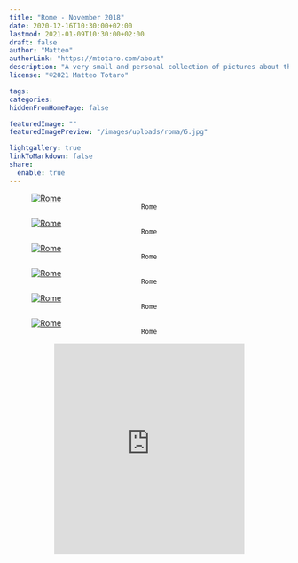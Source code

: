 ```yaml
---
title: "Rome - November 2018"
date: 2020-12-16T10:30:00+02:00
lastmod: 2021-01-09T10:30:00+02:00
draft: false
author: "Matteo"
authorLink: "https://mtotaro.com/about"
description: "A very small and personal collection of pictures about this magical city"
license: "©2021 Matteo Totaro"

tags:
categories:
hiddenFromHomePage: false

featuredImage: ""
featuredImagePreview: "/images/uploads/roma/6.jpg"

lightgallery: true
linkToMarkdown: false
share:
  enable: true
---
```


 <div class="container-fluid">
     <div class="ratio-box fade-box">
        <figure>
            <a class="lightgallery" 
               href=/images/uploads/roma/1HD.jpg
               title="Rome"
               data-thumbnail=/images/uploads/roma/1.jpg              
               data-sub-html="Rome"> <!--- in order to show on pinterest my images, src must be linked to images, no javascript or processing (svg) involved-->
                   <img class="lazyload blur-up"
                        src=/images/uploads/roma/1.jpg
                        data-src=/images/uploads/roma/1HD.jpg
                        data-sizes=auto
                        alt="Rome"></a>
              <figcaption class=image-caption style="text-align:center">
                <code>Rome</code>
              </figcaption>
         </figure>
        <figure>
            <a class="lightgallery" 
               href=/images/uploads/roma/2HD.jpg
               title="Rome"
               data-thumbnail=/images/uploads/roma/2.jpg              
               data-sub-html="Rome">
                   <img class="lazyload blur-up"
                        data-src=/images/uploads/roma/2HD.jpg
                        data-sizes=auto
                        alt="Rome"></a>
              <figcaption class=image-caption style="text-align:center">
                <code>Rome</code>
              </figcaption>
         </figure>
        <figure>
            <a class="lightgallery" 
               href=/images/uploads/roma/3HD.jpg
               title="Rome"
               data-thumbnail=/images/uploads/roma/3.jpg              
               data-sub-html="Rome">
                   <img class="lazyload blur-up"
                        src=/svg/loading/normal.svg
                        data-src=/images/uploads/roma/3HD.jpg
                        data-sizes=auto
                        alt="Rome"></a>
              <figcaption class=image-caption style="text-align:center">
                <code>Rome</code>
              </figcaption>
         </figure>
        <figure>
            <a class="lightgallery" 
               href=/images/uploads/roma/4HD.jpg
               title="Rome"
               data-thumbnail=/images/uploads/roma/4.jpg              
               data-sub-html="Rome">
                   <img class="lazyload blur-up"
                        src=/svg/loading/normal.svg
                        data-src=/images/uploads/roma/4HD.jpg
                        data-sizes=auto
                        alt="Rome"></a>
              <figcaption class=image-caption style="text-align:center">
                <code>Rome</code>
              </figcaption>
         </figure>
        <figure>
            <a class="lightgallery" 
               href=/images/uploads/roma/5HD.jpg
               title="Rome"
               data-thumbnail=/images/uploads/roma/5.jpg              
               data-sub-html="Rome">
                   <img class="lazyload blur-up"
                        src=/svg/loading/normal.svg
                        data-src=/images/uploads/roma/5HD.jpg
                        data-sizes=auto
                        alt="Rome"></a>
              <figcaption class=image-caption style="text-align:center">
                <code>Rome</code>
              </figcaption>
         </figure>
        <figure>
            <a class="lightgallery" 
               href=/images/uploads/roma/6HD.jpg
               title="Rome"
               data-thumbnail=/images/uploads/roma/6.jpg              
               data-sub-html="Rome">
                   <img class="lazyload blur-up"
                        src=/svg/loading/normal.svg
                        data-src=/images/uploads/roma/6HD.jpg
                        data-sizes=auto
                        alt="Rome"></a>
              <figcaption class=image-caption style="text-align:center">
                <code>Rome</code>
              </figcaption>
         </figure>
        <iframe style="display: block; margin: auto;" src="https://open.spotify.com/embed/track/3AlvS0vW8hpC1q6wMLlMym" width="343" height="380" frameborder="0" allowtransparency="true" allow="encrypted-media"></iframe>
     </div>
</div>